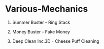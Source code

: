 # Various-Mechanics

1. Summer Buster - Ring Stack

2. Money Buster - Fake Money

3. Deep Clean Inc.3D - Cheese Puff Cleaning
